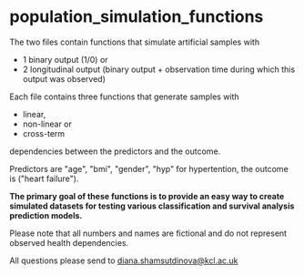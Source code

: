 # population_simulation_functions
The two files contain functions that simulate artificial samples with 
- 1 binary output (1/0) or 
- 2 longitudinal output (binary output + observation time during which this output was observed)

Each file contains three functions that generate samples with 
* linear, 
* non-linear or 
* cross-term 

dependencies between the predictors and the outcome. 

Predictors are "age", "bmi", "gender", "hyp" for hypertention, the outcome is ("heart failure"). 

**The primary goal of these functions is to provide an easy way to create simulated datasets for testing 
various classification and survival analysis prediction models.**

Please note that all numbers and names are fictional and do not represent observed health dependencies. 

All questions please send to diana.shamsutdinova@kcl.ac.uk
